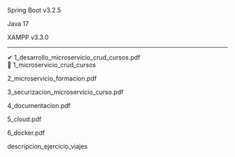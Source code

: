 Spring Boot v3.2.5

Java 17

XAMPP v3.3.0

--------------------------
✔ 1_desarrollo_microservicio_crud_cursos.pdf     
📌 1_microservicio_crud_cursos


  2_microservicio_formacion.pdf

  3_securizacion_microservicio_curso.pdf

  4_documentacion.pdf

  5_cloud.pdf

  6_docker.pdf

  descripcion_ejercicio_viajes
